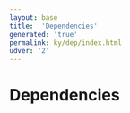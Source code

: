 ```yaml
---
layout: base
title:  'Dependencies'
generated: 'true'
permalink: ky/dep/index.html
udver: '2'
---
```


# Dependencies

<!-- The file must be created before it can be included. Otherwise this directive will take the whole website down.
 include ky-dep-table.html -->
